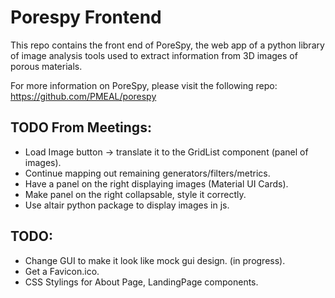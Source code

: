 # Porespy Frontend

This repo contains the front end of PoreSpy, the web app of a python library of image analysis tools used to extract information from 3D images of porous materials.

For more information on PoreSpy, please visit the following repo: https://github.com/PMEAL/porespy


## TODO From Meetings:

- Load Image button -> translate it to the GridList component (panel of images).
- Continue mapping out remaining generators/filters/metrics.
- Have a panel on the right displaying images (Material UI Cards).
- Make panel on the right collapsable, style it correctly.
- Use altair python package to display images in js.


## TODO:

- Change GUI to make it look like mock gui design. (in progress).
- Get a Favicon.ico.
- CSS Stylings for About Page, LandingPage components.
